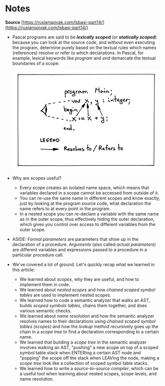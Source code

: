 # Notes

**Source** [https://ruslanspivak.com/lsbasi-part14/](https://ruslanspivak.com/lsbasi-part14/)

- Pascal programs are said to be ***lexically scoped*** (or ***statically scoped***) because you can look at the source code, and without even executing the program, determine purely based on the textual rules which names (references) resolve or refer to which declarations. In Pascal, for example, lexical keywords like *program* and *end* demarcate the textual boundaries of a scope:

    ![](./imgs/img_00.png)

- Why are scopes useful?
    - Every scope creates an isolated name space, which means that variables declared in a scope cannot be accessed from outside of it.
    - You can re-use the same name in different scopes and know exactly, just by looking at the program source code, what declaration the name refers to at every point in the program.
    - In a nested scope you can re-declare a variable with the same name as in the outer scope, thus effectively hiding the outer declaration, which gives you control over access to different variables from the outer scope.
- ASIDE: *Formal parameters* are parameters that show up in the declaration of a procedure. *Arguments* (also called *actual parameters*) are different variables and expressions passed to a procedure in a particular procedure call.
- We've covered a lot of ground. Let's quickly recap what we learned in this article:
    - We learned about *scopes*, why they are useful, and how to implement them in code.
    - We learned about *nested scopes* and how *chained scoped symbol tables* are used to implement nested scopes.
    - We learned how to code a semantic analyzer that walks an AST, builds *scoped symbols tables*, chains them together, and does various semantic checks.
    - We learned about *name resolution* and how the semantic analyzer resolves names to their declarations using *chained scoped symbol tables (scopes)* and how the *lookup* method recursively goes up the chain in a *scope tree* to find a declaration corresponding to a certain name.
    - We learned that building a *scope tree* in the semantic analyzer involves walking an AST, "pushing" a new scope on top of a scoped symbol table stack when ENTERing a certain AST node and "popping" the scope off the stack when LEAVing the node, making a *scope tree* look like a collection of scoped symbol table stacks.
    - We learned how to write a *source-to-source compiler*, which can be a useful tool when learning about nested scopes, scope levels, and name resolution.